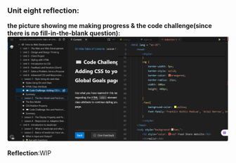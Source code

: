 ### **Unit eight reflection:**

**the picture showing me making progress & the code challenge(since there is no fill-in-the-blank question):![alt text](image.png)**


**Reflection**:WIP